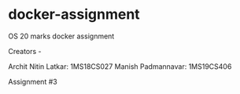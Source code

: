# docker-assignment
OS 20 marks docker assignment

Creators - 

Archit Nitin Latkar: 1MS18CS027
Manish Padmannavar: 1MS19CS406

Assignment #3
